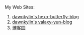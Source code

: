 My Web Sites:

1. [dawnkylin's hexo-butterfly-blog](https://dawnkylin.github.io/hexo-butterfly-blog/)
2. [dawnkylin's valaxy-yun-blog](https://dawnkylin.github.io/valaxy-yun-blog)
3. [博客园](https://www.cnblogs.com/kFM9j5ONLe)
